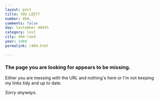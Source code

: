 ```yaml
---
layout: post
title: YOU LOST?
number: 404,
comments: false
day: lostember 404th
category: lost
city: 404-land
year: 1404
permalink: /404.html

---
```


### The page you are looking for appears to be missing.

Either you are messing with the URL and nothing's here or I'm not keeping my links tidy and up to date.

_Sorry anyways._